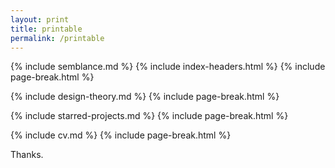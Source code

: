 ```yaml
---
layout: print
title: printable
permalink: /printable
---
```


{% include semblance.md %}
{% include index-headers.html %}
{% include page-break.html %}

{% include design-theory.md %}
{% include page-break.html %}

{% include starred-projects.md %}
{% include page-break.html %}

{% include cv.md %}
{% include page-break.html %}

Thanks.
